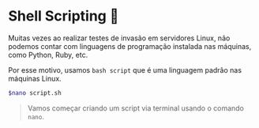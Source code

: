 # Shell Scripting 🐚

Muitas vezes ao realizar testes de invasão em servidores Linux, não podemos contar com linguagens de programação instalada nas máquinas, como Python, Ruby, etc.

Por esse motivo, usamos `bash script` que é uma linguagem padrão nas máquinas Linux.

```bash
$nano script.sh
```
>Vamos começar criando um script via terminal usando o comando `nano`.

